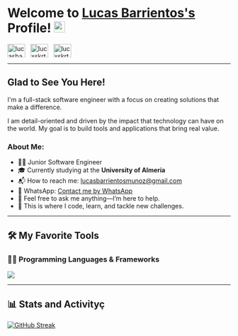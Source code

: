 # Welcome to [Lucas Barrientos's](https://lucasbarrientos.es/) Profile! <a href="https://lucasbarrientos.es/" target="_blank"><img src="https://media.giphy.com/media/hvRJCLFzcasrR4ia7z/giphy.gif" width="25px"></a>

<a href="https://www.linkedin.com/in/lucasbarrientosdev/" target="_blank"><img align="center" src="https://raw.githubusercontent.com/rahuldkjain/github-profile-readme-generator/master/src/images/icons/Social/linked-in-alt.svg" alt="lucasbarrientosdev" height="30" width="40" /></a>
&nbsp;
<a href="https://twitter.com/lucxskrt" target="_blank"><img align="center" src="https://raw.githubusercontent.com/rahuldkjain/github-profile-readme-generator/master/src/images/icons/Social/twitter.svg" alt="lucxskrt" height="30" width="40" /></a>
&nbsp;
<a href="https://www.instagram.com/lucxskrt/" target="_blank"><img align="center" src="https://raw.githubusercontent.com/rahuldkjain/github-profile-readme-generator/master/src/images/icons/Social/instagram.svg" alt="lucxskrt" height="30" width="40" /></a>

---

## Glad to See You Here!

I'm a full-stack software engineer with a focus on creating solutions that make a difference.

I am detail-oriented and driven by the impact that technology can have on the world. My goal is to build tools and applications that bring real value.

### About Me:
- 👨‍🎓 Junior Software Engineer
- 🎓 Currently studying at the **University of Almería**
- 📬 How to reach me: [lucasbarrientosmunoz@gmail.com](mailto:lucasbarrientosmunoz@gmail.com)
- 📨 WhatsApp: [Contact me by WhatsApp](https://wa.link/8o81b3)
- 💬 Feel free to ask me anything—I’m here to help.
- 💪 This is where I code, learn, and tackle new challenges.

---

## 🛠️ My Favorite Tools

### 👨‍💻 Programming Languages & Frameworks

<p>
  <a href="https://skillicons.dev">
    <img src="https://skillicons.dev/icons?i=js,html,css,java,spring,mysql,react,azure,idea,vscode"/>
  </a>
</p>

---

## 📊 Stats and Activityç

[![GitHub Streak](https://streak-stats.demolab.com?user=lbm410&theme=iceberg&exclude_days=Sun%2CSat)](https://git.io/streak-stats)
